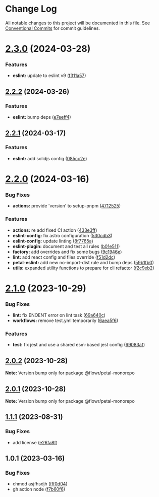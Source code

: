 # Change Log

All notable changes to this project will be documented in this file.
See [Conventional Commits](https://conventionalcommits.org) for commit guidelines.

# [2.3.0](https://github.com/pulseflow/petal/compare/v2.2.2...v2.3.0) (2024-03-28)


### Features

* **eslint:** update to eslint v9 ([f311a57](https://github.com/pulseflow/petal/commit/f311a574db134bdc94ba08508fafdafea7d0f9c9))





## [2.2.2](https://github.com/pulseflow/petal/compare/v2.2.1...v2.2.2) (2024-03-26)


### Features

* **eslint:** bump deps ([e7eeff4](https://github.com/pulseflow/petal/commit/e7eeff411d165b75db885902ab6f0a878b61d00c))





## [2.2.1](https://github.com/pulseflow/petal/compare/v2.2.0...v2.2.1) (2024-03-17)


### Features

* **eslint:** add solidjs config ([085cc2e](https://github.com/pulseflow/petal/commit/085cc2e5a802ca9208e9dd7b29c11da2148d42db))





# [2.2.0](https://github.com/pulseflow/petal/compare/v2.1.0...v2.2.0) (2024-03-16)


### Bug Fixes

* **actions:** provide 'version' to setup-pnpm ([4712525](https://github.com/pulseflow/petal/commit/4712525098b7a8fac6c6602275070608f790ca02))


### Features

* **actions:** re add fixed CI action ([433e3ff](https://github.com/pulseflow/petal/commit/433e3ff3aefbbdd8a6f92c86895ef37c6c70335e))
* **eslint-config:** fix astro configuration ([530cdb3](https://github.com/pulseflow/petal/commit/530cdb3c5dc1e2579061c27342132b3b80e4445f))
* **eslint-config:** update linting ([8f7765a](https://github.com/pulseflow/petal/commit/8f7765a378068911e7f89077833c67976ec5edaf))
* **eslint-plugin:** document and test all rules ([b01e511](https://github.com/pulseflow/petal/commit/b01e5118a90b02dc93d57e38a72a3d4a7a40294c))
* **factory:** add overrides and fix some bugs ([9c1946e](https://github.com/pulseflow/petal/commit/9c1946ea42ea794fa5066bf98b6fa8f5e2e7b62f))
* **lint:** add react config and files override ([f51d2dc](https://github.com/pulseflow/petal/commit/f51d2dcea48e2e2369e6e9bd4162ee5f0fa6341b))
* **petal-eslint:** add new no-import-dist rule and bump deps ([59b1fb0](https://github.com/pulseflow/petal/commit/59b1fb061177be94d32ca2d1b1f563c07d71f52f))
* **utils:** expanded utility functions to prepare for cli refactor ([f2c9eb2](https://github.com/pulseflow/petal/commit/f2c9eb259db2db567f5b67af9e667038af7bcdea))





# [2.1.0](https://github.com/pulseflow/petal/compare/v2.0.2...v2.1.0) (2023-10-29)

### Bug Fixes

- **lint:** fix ENOENT error on lint task ([69a640c](https://github.com/pulseflow/petal/commit/69a640c05208d25a4edad5755a57bf85a5f86621))
- **workflows:** remove test.yml temporarily ([6aea5f6](https://github.com/pulseflow/petal/commit/6aea5f63a1453121e2ba0342a83c1331f2737f39))

### Features

- **test:** fix jest and use a shared esm-based jest config ([69083af](https://github.com/pulseflow/petal/commit/69083af1684d593b65fdfe657f51d63e0dd25583))

## [2.0.2](https://github.com/pulseflow/petal/compare/v2.0.1...v2.0.2) (2023-10-28)

**Note:** Version bump only for package @flowr/petal-monorepo

## [2.0.1](https://github.com/pulseflow/petal/compare/v2.0.0...v2.0.1) (2023-10-28)

**Note:** Version bump only for package @flowr/petal-monorepo

## [1.1.1](https://github.com/pulseflow/petal/compare/v1.0.1...v1.1.1) (2023-08-31)

### Bug Fixes

- add license ([e26fa8f](https://github.com/pulseflow/petal/commit/e26fa8f6d7f1e711700de7636b4c64f2a9057bd7))

## 1.0.1 (2023-03-16)

### Bug Fixes

- chmod asjfhsdjh ([fff0d04](https://github.com/pulseflow/petal/commit/fff0d04f6ed515cb3a077dc8ca14e3d9091c3e26))
- gh action node ([f7b60f6](https://github.com/pulseflow/petal/commit/f7b60f64cfc9fba309788752856d73182541c044))
